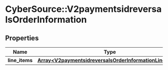 # CyberSource::V2paymentsidreversalsOrderInformation

## Properties
Name | Type | Description | Notes
------------ | ------------- | ------------- | -------------
**line_items** | [**Array&lt;V2paymentsidreversalsOrderInformationLineItems&gt;**](V2paymentsidreversalsOrderInformationLineItems.md) |  | [optional] 


